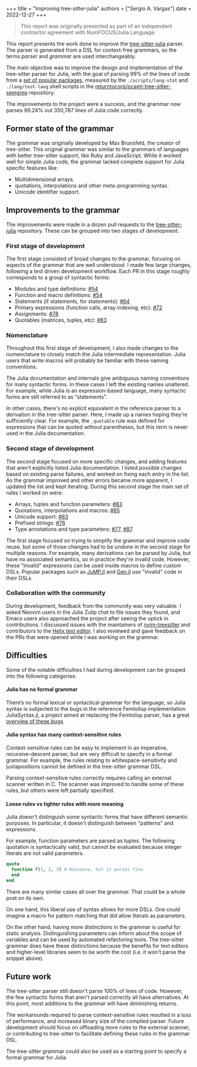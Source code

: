 +++
title = "Improving tree-sitter-julia"
authors = ["Sergio A. Vargas"]
date = 2022-12-27
+++

> This report was originally presented as part of an independent contractor agreement with NumFOCUS/Julia Language.

This report presents the work done to improve the [tree-sitter-julia](https://github.com/tree-sitter/tree-sitter-julia) parser.
The parser is generated from a DSL for context-free grammars,
so the terms _parser_ and _grammar_ are used interchangeably.

The main objective was to improve the design and implementation of the tree-sitter parser for Julia,
with the goal of parsing 99% of the lines of code from a [set of popular packages](https://github.com/returntocorp/ocaml-tree-sitter-semgrep/blob/main/lang/julia/projects.txt),
measured by the `./scripts/lang-stat` and `./lang/test-lang` shell scripts in the [returntocorp/ocaml-tree-sitter-semgrep](https://github.com/returntocorp/ocaml-tree-sitter-semgrep) repository.

The improvements to the project were a success, and the grammar now parses 99.24% out 350,787 lines of Julia code correctly.


## Former state of the grammar

The grammar was originally developed by Max Brunsfeld, the creator of tree-sitter.
This original grammar was similar to the grammars of languages with better tree-sitter support, like Ruby and JavaScript.
While it worked well for simple Julia code, the grammar lacked complete support for Julia specific features like:

- Multidimensional arrays.
- quotations, interpolations and other meta-programming syntax.
- Unicode identifier support.


## Improvements to the grammar

The improvements were made in a dozen pull requests to the
[tree-sitter-julia](https://github.com/tree-sitter/tree-sitter-julia/pulls?q=is%3Apr+is%3Aclosed) repository.
These can be grouped into two stages of development.

### First stage of development

The first stage consisted of broad changes to the grammar,
focusing on aspects of the grammar that are well understood.
I made few large changes, following a test driven development workflow.
Each PR in this stage roughly corresponds to a group of syntactic forms:

- Modules and type definitions: [#54](https://github.com/tree-sitter/tree-sitter-julia/pull/54)
- Function and macro definitions: [#54](https://github.com/tree-sitter/tree-sitter-julia/pull/54)
- Statements (if statements, for statements): [#64](https://github.com/tree-sitter/tree-sitter-julia/pull/64)
- Primary expressions (function calls, array indexing, etc): [#72](https://github.com/tree-sitter/tree-sitter-julia/pull/72)
- Assignments: [#78](https://github.com/tree-sitter/tree-sitter-julia/pull/78)
- Quotables (matrices, tuples, etc): [#83](https://github.com/tree-sitter/tree-sitter-julia/pull/83)


### Nomenclature

Throughout this first stage of development,
I also made changes to the nomenclature to closely match the Julia intermediate representation.
Julia users that write macros will probably be familiar with these naming conventions.

The Julia documentation and internals give ambiguous naming conventions for many syntactic forms.
In these cases I left the existing names unaltered.
For example, while Julia is an expression-based language, many syntactic forms are still referred to as “statements”.

In other cases, there's no explicit equivalent in the reference parser to a derivation in the tree-sitter parser.
Here, I made up a names hoping they’re sufficiently clear.
For example, the `_quotable` rule was defined for expressions that can be quoted without parentheses,
but this term is never used in the Julia documentation.


### Second stage of development

The second stage focused on more specific changes, and adding features that aren't explicitly listed Julia documentation.
I listed possible changes based on existing parse failures, and worked on fixing each entry in the list.
As the grammar improved and other errors became more apparent, I updated the list and kept iterating.
During this second stage the main set of rules I worked on were:

- Arrays, tuples and function parameters: [#83](https://github.com/tree-sitter/tree-sitter-julia/pull/83)
- Quotations, interpolations and macros: [#85](https://github.com/tree-sitter/tree-sitter-julia/pull/85)
- Unicode support: [#83](https://github.com/tree-sitter/tree-sitter-julia/pull/83)
- Prefixed strings: [#76](https://github.com/tree-sitter/tree-sitter-julia/pull/76)
- Type annotations and type parameters:
  [#77](https://github.com/tree-sitter/tree-sitter-julia/pull/77),
  [#87](https://github.com/tree-sitter/tree-sitter-julia/pull/87).


The first stage focused on trying to simplify the grammar and improve code reuse,
but some of those changes had to be undone in the second stage for multiple reasons.
For example, many derivations can be parsed by Julia, but have no associated semantics,
so in practice they're invalid code.
However, these "invalid" expressions can be used inside macros to define custom DSLs.
Popular packages such as [JuMP.jl](https://github.com/jump-dev/JuMP.jl) and [Gen.jl](https://github.com/probcomp/Gen.jl)
use "invalid" code in their DSLs.


### Collaboration with the community

During development, feedback from the community was very valuable.
I asked Neovim users in the Julia Zulip chat to file issues they found,
and Emacs users also approached the project after seeing the uptick in contributions.
I discussed issues with the maintainers of [nvim-treesitter](https://github.com/nvim-treesitter/nvim-treesitter)
and contributors to the [Helix text editor](https://github.com/helix-editor/helix).
I also reviewed and gave feedback on the PRs that were opened while I was working on the grammar.


## Difficulties

Some of the notable difficulties I had during development can be grouped into the following categories:

#### Julia has no formal grammar

There’s no formal lexical or syntactical grammar for the language,
so Julia syntax is subjected to the bugs in the reference Femtolisp implementation.
JuliaSyntax.jl, a project aimed at replacing the Femtolisp parser, has a great [overview of these bugs](https://github.com/JuliaLang/JuliaSyntax.jl#flisp-parser-bugs).


#### Julia syntax has many context-sensitive rules

Context-sensitive rules can be easy to implement in an imperative, recursive-descent parser, but are very difficult to specify in a formal grammar.
For example, the rules relating to whitespace-sensitivity and juxtapositions cannot be defined in the tree-sitter grammar DSL.

Parsing context-sensitive rules correctly requires calling an external scanner written in C.
The scanner was improved to handle some of these rules, but others were left partially specified.


#### Loose rules vs tighter rules with more meaning

Julia doesn't distinguish some syntactic forms that have different semantic purposes.
In particular, it doesn't distinguish between "patterns" and expressions.

For example, function parameters are parsed as tuples.
The following quotation is syntactically valid, but cannot be evaluated because integer literals are not valid parameters.

```julia
quote
  function f(1, 2, 3) # Nonsense, but it parses fine.
  end
end
```

There are many similar cases all over the grammar. That could be a whole post on its own.

On one hand, this liberal use of syntax allows for more DSLs.
One could imagine a macro for pattern matching that did allow literals as parameters.

On the other hand, having more distinctions in the grammar is useful for static analysis.
Distinguishing parameters can inform about the scope of variables and can be used by automated refactoring tools.
The tree-sitter grammar does have these distinctions because the benefits for text editors and higher-level libraries
seem to be worth the cost (i.e. it won't parse the snippet above).


## Future work

The tree-sitter parser still doesn't parse 100% of lines of code.
However, the few syntactic forms that aren't parsed correctly all have alternatives.
At this point, most additions to the grammar will have diminishing returns.

The workarounds required to parse context-sensitive rules resulted in a loss of performance, and increased binary size of the compiled parser.
Future development should focus on offloading more rules to the external scanner,
or contributing to tree-sitter to facilitate defining these rules in the grammar DSL.

The tree-sitter grammar could also be used as a starting point to specify a formal grammar for Julia.

<!-- pandoc --variable urlcolor=teal --lua-filter ./smallcaps.lua -o draft.pdf report.md -->

